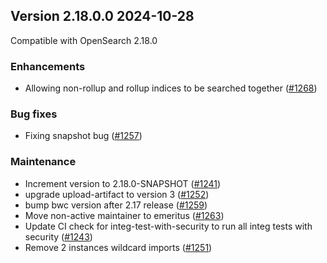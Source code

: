 ## Version 2.18.0.0 2024-10-28

Compatible with OpenSearch 2.18.0

### Enhancements

* Allowing non-rollup and rollup indices to be searched together ([#1268](https://github.com/opensearch-project/index-management/pull/1268))

### Bug fixes
* Fixing snapshot bug ([#1257](https://github.com/opensearch-project/index-management/pull/1257))

### Maintenance
* Increment version to 2.18.0-SNAPSHOT ([#1241](https://github.com/opensearch-project/index-management/pull/1241))
* upgrade upload-artifact to version 3 ([#1252](https://github.com/opensearch-project/index-management/pull/1252))
* bump bwc version after 2.17 release ([#1259](https://github.com/opensearch-project/index-management/pull/1259))
* Move non-active maintainer to emeritus ([#1263](https://github.com/opensearch-project/index-management/pull/1263))
* Update CI check for integ-test-with-security to run all integ tests with security ([#1243](https://github.com/opensearch-project/index-management/pull/1243))
* Remove 2 instances wildcard imports ([#1251](https://github.com/opensearch-project/index-management/pull/1251))